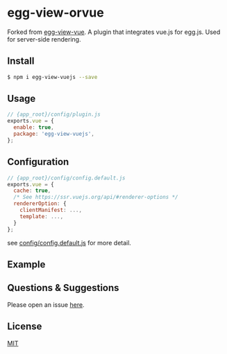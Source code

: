 # egg-view-orvue

Forked from [egg-view-vue](https://github.com/eggjs/egg-view-vue). A plugin that integrates vue.js for egg.js. Used for server-side rendering.

## Install

```bash
$ npm i egg-view-vuejs --save
```

## Usage

```js
// {app_root}/config/plugin.js
exports.vue = {
  enable: true,
  package: 'egg-view-vuejs',
};
```

## Configuration

```js
// {app_root}/config/config.default.js
exports.vue = {
  cache: true,
  /* See https://ssr.vuejs.org/api/#renderer-options */
  rendererOption: {
    clientManifest: ...,
    template: ...,
  }
};
```

see [config/config.default.js](config/config.default.js) for more detail.

## Example

<!-- example here -->

## Questions & Suggestions

Please open an issue [here](https://github.com/eggjs/egg/issues).

## License

[MIT](LICENSE)
